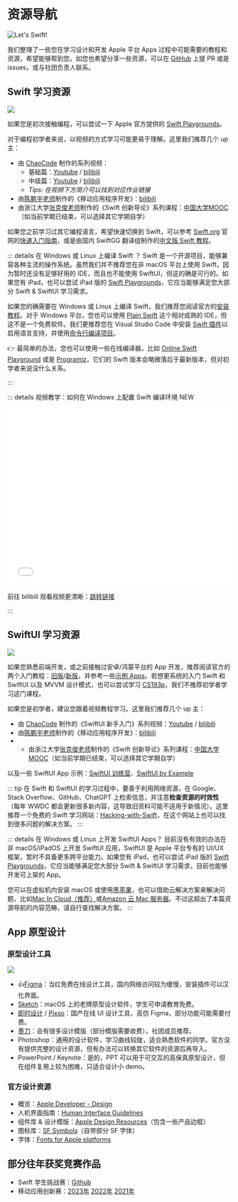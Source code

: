 # 资源导航

![Let's Swift!](developers.jpeg)

我们整理了一些您在学习设计和开发 Apple 平台 Apps 过程中可能需要的教程和资源，希望能够帮到您。如您也希望分享一些资源，可以在 [GitHub](https://github.com/AQiu-2003/JLUiOSClub_Web/edit/main/docs/resources/index.md) 上提 PR 或是 issues，或与社团负责人联系。

## Swift 学习资源

![](SwiftTransparent.png)

如果您是初次接触编程，可以尝试一下 Apple 官方提供的 [Swift Playgrounds](https://developer.apple.com/cn/swift-playgrounds/)。

对于编程初学者来说，以视频的方式学习可能更易于理解。这里我们推荐几个 up 主：

- 由 [ChaoCode](https://chaocode.co/) 制作的系列视频：
  - 基础篇：[Youtube](https://www.youtube.com/playlist?list=PLXM8k1EWy5kiAD0o69R00b7I62ZVUyfJJ) / [bilibili](https://space.bilibili.com/130089976/channel/seriesdetail?sid=2287792)
  - 中级篇：[Youtube](https://www.youtube.com/playlist?list=PLXM8k1EWy5ki_TSdt_Gxd3JRnnaucBiFW) / [bilibili](https://space.bilibili.com/130089976/channel/seriesdetail?sid=2289585)
  - _Tips: 在视频下方简介可以找到对应作业链接_
- 由[陈鹏宇老师](https://space.bilibili.com/28238054)制作的《移动应用程序开发》：[bilibili](https://www.bilibili.com/video/BV19N4y1Z7EE/?vd_source=80241e7dddac0c1114813c308430060d)
- 由浙江大学[张克俊老师](https://www.icourse163.org/u/mooc43428885866153978?userId=1148803364)制作的《Swift 创新导论》系列课程：[中国大学MOOC](https://www.icourse163.org/course/ZJU-1450024180?tid=1470947506)（如当前学期已结束，可以选择其它学期自学）

如果您之前学习过其它编程语言，希望快速切换到 Swift，可以参考 [Swift.org](https://swift.org/) 官网的[快速入门指南](https://www.swift.org/getting-started/)，或是由国内 SwiftGG 翻译组制作的[中文版 Swift 教程](https://gitbook.swiftgg.team/swift/huan-ying-shi-yong-swift/03_a_swift_tour)。

::: details 在 Windows 或 Linux 上编译 Swift ？
Swift 是一个开源项目，能够兼容各种主流的操作系统。虽然我们并不推荐您在非 macOS 平台上使用 Swift，因为暂时还没有足够好用的 IDE，而且也不能使用 SwiftUI，但这的确是可行的。如果您有 iPad，也可以尝试 iPad 版的 [Swift Playgrounds](https://developer.apple.com/cn/swift-playgrounds/)，它应当能够满足您大部分 Swift & SwiftUI 学习需求。

如果您的确需要在 Windows 或 Linux 上编译 Swift，我们推荐您阅读官方的[安装教程](https://www.swift.org/install/)。对于 Windows 平台，您也可以使用 [Plain Swift](https://www.plainswift.com/) 这个相对成熟的 IDE，但这不是一个免费软件。我们更推荐您在 Visual Studio Code 中安装 [Swift 插件](https://marketplace.visualstudio.com/items?itemName=sswg.swift-lang)以启用语言支持，并使用[命令行编译项目](https://www.swift.org/getting-started/cli-swiftpm/)。

👉 最简单的办法，您也可以使用一些在线编译器，比如 [Online Swift Playground](https://online.swiftplayground.run/) 或是 [Programiz](https://www.programiz.com/swift/online-compiler/)，它们的 Swift 版本会略微落后于最新版本，但对初学者来说没什么关系。

:::

::: details 视频教学：如何在 Windows 上配置 Swift 编译环境 <badge type="warning">NEW</badge>

<iframe src="//player.bilibili.com/player.html?isOutside=true&aid=112776244628317&bvid=BV1MFbaeNETr&cid=500001613611915&p=1" scrolling="no" border="0" frameborder="no" framespacing="0" allowfullscreen="true" autoplay="false" width="100%" height="400px"></iframe>

前往 bilibili 观看视频更清晰：<a href="https://www.bilibili.com/video/BV1MFbaeNETr/">跳转链接</a>

:::

[//]: # (::: details 视频教学：如何使用 Playgrounds 在 iPadOS 上编译 Swift <badge type="warning">NEW</badge>)

[//]: # ()
[//]: # (<iframe src="//player.bilibili.com/player.html?isOutside=true&aid=112776244628317&bvid=BV1MFbaeNETr&cid=500001613611915&p=1" scrolling="no" border="0" frameborder="no" framespacing="0" allowfullscreen="true" autoplay="false" width="100%" height="400px"></iframe>)

[//]: # ()
[//]: # (前往 bilibili 观看视频更清晰：<a href="https://www.bilibili.com/video/BV1MFbaeNETr/">跳转链接</a>)

[//]: # ()
[//]: # (:::)

## SwiftUI 学习资源

![](https://developer.apple.com/news/images/og/swiftui-og.png)

如果您熟悉前端开发，或之前接触过安卓/鸿蒙平台的 App 开发，推荐阅读官方的两个入门教程：[旧版](https://developer.apple.com/tutorials/swiftui)/[新版](https://developer.apple.com/tutorials/develop-in-swift)，并参考一些[示例 Apps](https://developer.apple.com/tutorials/sample-apps)。若想更系统的入门 Swift 和 SwiftUI 以及 MVVM 设计模式，也可以尝试学习 [CS193p](https://cs193p.sites.stanford.edu/)，我们不推荐初学者学习这门课程。

如果您是初学者，建议您跟着视频教程学习。这里我们推荐几个 up 主：

- 由 [ChaoCode](https://chaocode.co/) 制作的《SwiftUI 新手入门》系列视频：[Youtube](https://www.youtube.com/playlist?list=PLXM8k1EWy5khONZ9M9ytK8mMrcEOXvGsE) / [bilibili](https://space.bilibili.com/1911023449/channel/collectiondetail?sid=809115)
- 由[陈鹏宇老师](https://space.bilibili.com/28238054)制作的《移动应用程序开发》：[bilibili](https://www.bilibili.com/video/BV19N4y1Z7EE/?vd_source=80241e7dddac0c1114813c308430060d)
- - 由浙江大学[张克俊老师](https://www.icourse163.org/u/mooc43428885866153978?userId=1148803364)制作的《Swift 创新导论》系列课程：[中国大学MOOC](https://www.icourse163.org/course/ZJU-1450024180?tid=1470947506)（如当前学期已结束，可以选择其它学期自学）

以及一些 SwiftUI App 示例：[SwiftUI 训练营](https://space.bilibili.com/249603883)、[SwiftUI by Example](https://www.hackingwithswift.com/quick-start/swiftui)

::: tip 
在 Swift 和 SwiftUI 的学习过程中，要善于利用网络资源，在 Google、Stack Overflow、GitHub、ChatGPT 上检索信息，并注意**检查资源的时效性**（每年 WWDC 都会更新很多新内容，这导致旧资料可能不适用于新情况）。这里推荐一个免费的 Swift 学习网站：[Hacking-with-Swift](https://www.hackingwithswift.com/)，在这个网站上也可以找到很多问题的解决方案。
:::

::: details 在 Windows 或 Linux 上开发 SwiftUI Apps？
目前没有有效的办法在非 macOS/iPadOS 上开发 SwiftUI 应用，SwiftUI 是 Apple 平台专有的 UI/UX 框架，暂时不具备更多跨平台能力。如果您有 iPad，也可以尝试 iPad 版的 [Swift Playgrounds](https://developer.apple.com/cn/swift-playgrounds/)，它应当能够满足您大部分 Swift & SwiftUI 学习需求，目前也能够开发可上架的 App。

您可以在虚拟机内安装 macOS 或使用[黑苹果](https://blog.daliansky.net/)，也可以借助云解决方案来解决问题，比如[Mac In Cloud（推荐）](https://www.macincloud.com)或[Amazon 云 Mac 服务器](https://aws.amazon.com/cn/ec2/instance-types/mac/)。不过这超出了本篇资源导航的内容范畴，请自行查找解决方案。
:::

## App 原型设计

### 原型设计工具

![](Figma.png)

- 👍[Figma](https://www.figma.com/)：当红免费在线设计工具，国内网络访问较为缓慢，安装插件可以汉化界面。
- [Sketch](https://www.sketch.com/)：macOS 上的老牌原型设计软件，学生可申请教育免费。
- [即时设计](https://js.design/) / [Pixso](https://pixso.cn/)：国产在线 UI 设计工具，高仿 Figma，部分功能可能需要付费。
- [墨刀](https://modao.cc)：会有很多设计模版（部分模版需要收费），社团成员推荐。
- Photoshop：通用的设计软件，学习曲线较陡，适合熟悉软件的同学。官方没有提供完整的设计资源，但有办法可以转换其它软件的资源后再导入。
- PowerPoint / Keynote：是的，PPT 可以用于可交互的高保真原型设计，但在组件复用上较为困难，只适合设计小 demo。

### 官方设计资源

- 概览：[Apple Developer - Design](https://developer.apple.com/cn/design/)
- 人机界面指南：[Human Interface Guidelines](https://developer.apple.com/cn/design/human-interface-guidelines)
- 组件库 & 设计模版：[Apple Design Resources](https://developer.apple.com/cn/design/resources/)（包含一些产品边框）
- 图标库：[SF Symbols](https://developer.apple.com/cn/sf-symbols/)（自带部分 SF 字体）
- 字体：[Fonts for Apple platforms](https://developer.apple.com/fonts/)

## 部分往年获奖竞赛作品

- Swift 学生挑战赛：[Github](https://github.com/wwdc)
- 移动应用创新赛：[2023年](https://sspai.com/post/82738) [2022年](https://sspai.com/post/75611) [2021年](https://sspai.com/post/70453)

<style scoped>
img {
  box-shadow: none !important;
}
</style>
